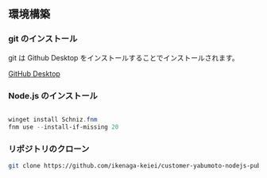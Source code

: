 ## 環境構築

### git のインストール

git は Github Desktop をインストールすることでインストールされます。

[GitHub Desktop](https://desktop.github.com/)

### Node.js のインストール

```powershell

winget install Schniz.fnm
fnm use --install-if-missing 20

```

### リポジトリのクローン

```bash
git clone https://github.com/ikenaga-keiei/customer-yabumoto-nodejs-public.git
```
